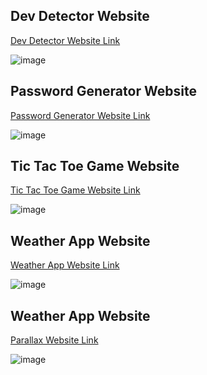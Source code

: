 ## Dev Detector Website
<a href="https://surajkachate.github.io/Simple-Project-Templates-in-JavaScript/dev-detector/" target="_blank">Dev Detector Website Link</a>

![image](https://github.com/surajkachate/Simple-Project-Templates-in-JavaScript/assets/89270012/6b7622c1-1168-40d8-81a6-1281ca3ed1a9)

## Password Generator Website
<a href="https://surajkachate.github.io/Simple-Project-Templates-in-JavaScript/password-gen/" target="_blank">Password Generator Website Link</a>

![image](https://github.com/surajkachate/Simple-Project-Templates-in-JavaScript/assets/89270012/ebff5535-ce54-4bbf-ab44-5aaa35900053)

## Tic Tac Toe Game Website
<a href="https://surajkachate.github.io/Simple-Project-Templates-in-JavaScript/tic-tac-toe/" target="_blank">Tic Tac Toe Game Website Link</a>

![image](https://github.com/surajkachate/Simple-Project-Templates-in-JavaScript/assets/89270012/02241081-a859-4e52-865c-ab34fc6a69d6)

## Weather App Website
<a href="https://surajkachate.github.io/Simple-Project-Templates-in-JavaScript/weather-app/" target="_blank">Weather App Website Link</a>

![image](https://github.com/surajkachate/Simple-Project-Templates-in-JavaScript/assets/89270012/3346c695-a27b-47a1-a57f-f878d1e367ea)

## Weather App Website
<a href="https://surajkachate.github.io/Simple-Project-Templates-in-JavaScript/parallax/" target="_blank">Parallax Website Link</a>

![image](https://github.com/surajkachate/Simple-Project-Templates-in-JavaScript/assets/89270012/fafcbd9b-ed59-4777-a8d2-89eaa1d3c417)

